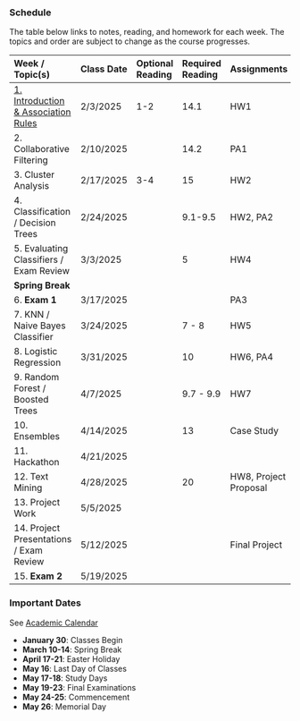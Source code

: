 ### Schedule
  
The table below links to notes, reading, and homework for each week. The topics and order are subject to change as the course progresses.

| Week / Topic(s)                                             | Class Date       |   Optional Reading   |   Required Reading   | Assignments                |
|:------------------------------------------------------------|:-----------------|:---------------------|:---------------------|:---------------------------|
| [1. Introduction & Association Rules](notes/week_1.md)      | 2/3/2025         |     1-2              |    14.1              |     HW1                    |
| 2. Collaborative Filtering                                  | 2/10/2025        |                      |    14.2              |     PA1                    |
| 3. Cluster Analysis                                         | 2/17/2025        |     3-4              |    15                |     HW2                    |
| 4. Classification / Decision Trees                          | 2/24/2025        |                      |    9.1-9.5         |       HW2, PA2               |
| 5. Evaluating Classifiers / Exam Review                     | 3/3/2025         |                      |    5                 |     HW4                    |
| **Spring Break** |
| 6. **Exam 1**                                               | 3/17/2025        |                      |                      |     PA3                    |
| 7. KNN / Naive Bayes Classifier                             | 3/24/2025        |                      |    7 - 8             |     HW5                    |
| 8. Logistic Regression                                      | 3/31/2025        |                      |    10                |     HW6, PA4               |
| 9. Random Forest / Boosted Trees                            | 4/7/2025         |                      |    9.7 - 9.9         |     HW7                    |
| 10. Ensembles                                               | 4/14/2025        |                      |    13                |     Case Study             |
| 11. Hackathon                                               | 4/21/2025        |                      |                      |                            |
| 12. Text Mining                                             | 4/28/2025        |                      |    20                |     HW8, Project Proposal  |
| 13. Project Work                                            | 5/5/2025         |                      |                      |                            |
| 14. Project Presentations / Exam Review                     | 5/12/2025        |                      |                      |     Final Project          |
| 15. **Exam 2**                                              | 5/19/2025        |                      |                      |                            |

### Important Dates

See [Academic Calendar](https://www.sandiego.edu/documents/approved-calendar-2025-2026.pdf)

- **January 30**: Classes Begin 
- **March 10-14**: Spring Break 
- **April 17-21**: Easter Holiday 
- **May 16**: Last Day of Classes 
- **May 17-18**: Study Days 
- **May 19-23**: Final Examinations 
- **May 24-25**: Commencement 
- **May 26**: Memorial Day

